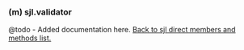 ### (m) sjl.validator
@todo - Added documentation here.
[Back to sjl direct members and methods list.](#sjl-direct-members-and-methods)
